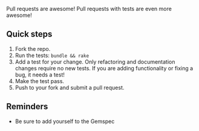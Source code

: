 Pull requests are awesome!  Pull requests with tests are even more awesome!

## Quick steps

1. Fork the repo.
2. Run the tests: `bundle && rake`
3. Add a test for your change. Only refactoring and documentation changes require no new tests. If you are adding functionality or fixing a bug, it needs a test!
4. Make the test pass.
5. Push to your fork and submit a pull request.

## Reminders

* Be sure to add yourself to the Gemspec
